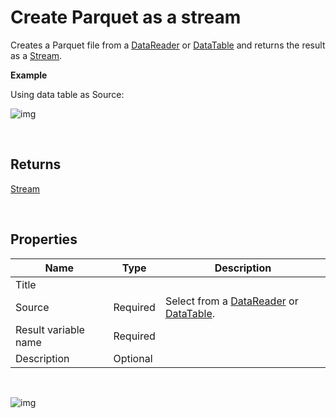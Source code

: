 # Create Parquet as a stream

Creates a Parquet file from a [DataReader](https://learn.microsoft.com/en-us/dotnet/api/system.data.idatareader) or [DataTable](https://learn.microsoft.com/en-us/dotnet/api/system.data.datatable) and returns the result as a [Stream](https://learn.microsoft.com/en-us/dotnet/api/system.io.stream).

**Example**

Using data table as Source:

![img](https://profitbasedocs.blob.core.windows.net/flowimages/parquet-as-stream1.png)

<br/>

## Returns

[Stream](https://learn.microsoft.com/en-us/dotnet/api/system.io.stream)

<br/>

## Properties

| Name             | Type      |Description                                             |
|------------------|-----------|--------------------------------------------------------|
| Title       |  |        |
| Source | Required  | Select from a [DataReader](https://learn.microsoft.com/en-us/dotnet/api/system.data.idatareader) or [DataTable](https://learn.microsoft.com/en-us/dotnet/api/system.data.datatable). |
| Result variable name | Required |  |
| Description | Optional | |

<br/>

![img](https://profitbasedocs.blob.core.windows.net/flowimages/parquet-as-stream2.png)